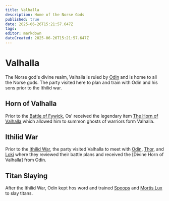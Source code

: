 ```yaml
---
title: Valhalla
description: Home of the Norse Gods
published: true
date: 2025-06-26T15:21:57.647Z
tags: 
editor: markdown
dateCreated: 2025-06-26T15:21:57.647Z
---
```


# Valhalla
The Norse god's divine realm, Valhalla is ruled by [Odin](/characters/odin) and is home to all the Norse gods. The party visited here to plan and train with Odin and his sons prior to the Ithilid war.


## Horn of Valhalla
Prior to the [Battle of Fywick](/Events/the-battle-of-fywick), Os' received the legendary item [The Horn of Valhalla](/items/the-horn-of-valhalla) which allowed him to summon ghosts of warriors form Valhalla.


## Ithilid War
Prior to the [Ithilid War](/Events/ithilid-war), the party visited Valhalla to meet with [Odin](/characters/odin), [Thor](/characters/thor), and [Loki](/characters/loki) where they reviewed their battle plans and received the [Divine Horn of Valhalla] from Odin.


## Titan Slaying
After the Ithilid War, Odin kept hos word and trained [Spoops](/characters/spoops) and [Mortis Lux](/organizations/mortis-lux) to slay titans.

